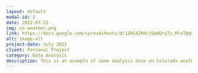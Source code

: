 ```yaml
---
layout: default
modal-id: 2
date: 2022-07-22
img: co-weather.png
link: https://docs.google.com/spreadsheets/d/1ZHC4ZKHcjQwQQryTv_MrxTBqSMojH6xD/edit?usp=sharing&ouid=118201989834307760585&rtpof=true&sd=true
alt: image-alt
project-date: July 2022
client: Personal Project
category: Data Analysis
description: This is an example of some analysis done on Colorado weather data.
---
```

